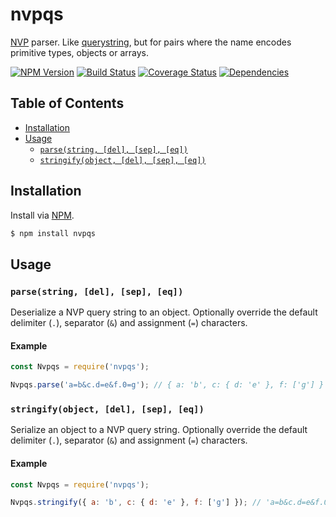 # nvpqs

[NVP](https://developer.paypal.com/docs/classic/api/NVPAPIOverview/#id09C2F0D0DX4) parser. Like [querystring](https://nodejs.org/api/querystring.html), but for pairs where the name encodes primitive types, objects or arrays.

[![NPM Version][fury-img]][fury-url] [![Build Status][travis-img]][travis-url] [![Coverage Status][coveralls-img]][coveralls-url] [![Dependencies][david-img]][david-url]

## Table of Contents

- [Installation](#installation)
- [Usage](#usage)
    - [`parse(string, [del], [sep], [eq])`](#parsestring-del-sep-eq)
    - [`stringify(object, [del], [sep], [eq])`](#stringifyobject-del-sep-eq)

## Installation

Install via [NPM](https://www.npmjs.org).

```sh
$ npm install nvpqs
```

## Usage

### `parse(string, [del], [sep], [eq])`

Deserialize a NVP query string to an object. Optionally  override the default delimiter (`.`), separator (`&`) and assignment (`=`) characters.

#### Example

```js
const Nvpqs = require('nvpqs');

Nvpqs.parse('a=b&c.d=e&f.0=g'); // { a: 'b', c: { d: 'e' }, f: ['g'] }
```

### `stringify(object, [del], [sep], [eq])`

Serialize an object to a NVP query string. Optionally override the default delimiter (`.`), separator (`&`) and assignment (`=`) characters.

#### Example

```js
const Nvpqs = require('nvpqs');

Nvpqs.stringify({ a: 'b', c: { d: 'e' }, f: ['g'] }); // 'a=b&c.d=e&f.0=g'
```

[coveralls-img]: https://coveralls.io/repos/ruiquelhas/nvpqs/badge.svg
[coveralls-url]: https://coveralls.io/github/ruiquelhas/nvpqs
[david-img]: https://david-dm.org/ruiquelhas/nvpqs.svg
[david-url]: https://david-dm.org/ruiquelhas/nvpqs
[fury-img]: https://badge.fury.io/js/nvpqs.svg
[fury-url]: https://badge.fury.io/js/nvpqs
[travis-img]: https://travis-ci.org/ruiquelhas/nvpqs.svg
[travis-url]: https://travis-ci.org/ruiquelhas/nvpqs
